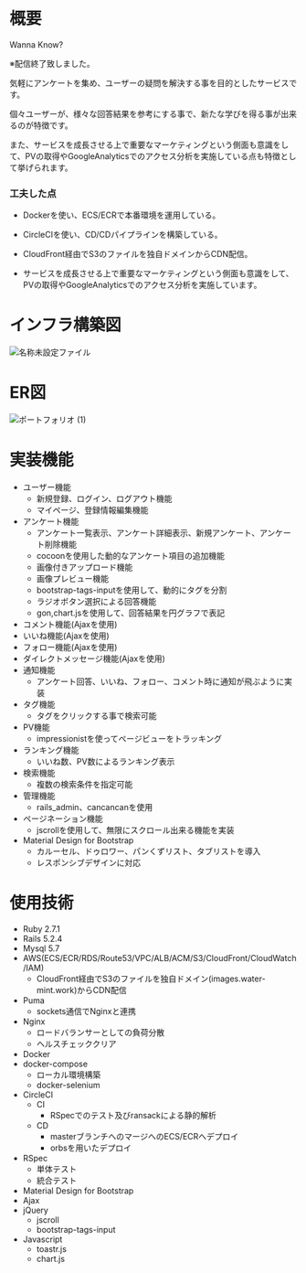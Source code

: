 # 概要
Wanna Know?

※配信終了致しました。

気軽にアンケートを集め、ユーザーの疑問を解決する事を目的としたサービスです。

個々ユーザーが、様々な回答結果を参考にする事で、新たな学びを得る事が出来るのが特徴です。

また、サービスを成長させる上で重要なマーケティングという側面も意識をして、PVの取得やGoogleAnalyticsでのアクセス分析を実施している点も特徴として挙げられます。

### 工夫した点
  - Dockerを使い、ECS/ECRで本番環境を運用している。
  
  - CircleCIを使い、CD/CDパイプラインを構築している。
  
  - CloudFront経由でS3のファイルを独自ドメインからCDN配信。
  
  - サービスを成長させる上で重要なマーケティングという側面も意識をして、PVの取得やGoogleAnalyticsでのアクセス分析を実施しています。

# インフラ構築図
![名称未設定ファイル](https://user-images.githubusercontent.com/45557213/89125277-4d3d0f00-d518-11ea-811f-fd61c44baab2.png)
# ER図
![ポートフォリオ (1)](https://user-images.githubusercontent.com/45557213/89738885-0ff7f480-dab7-11ea-9b4c-a874f38d09b6.png)
# 実装機能

- ユーザー機能
  - 新規登録、ログイン、ログアウト機能
  - マイページ、登録情報編集機能
- アンケート機能
  - アンケート一覧表示、アンケート詳細表示、新規アンケート、アンケート削除機能
  - cocoonを使用した動的なアンケート項目の追加機能
  - 画像付きアップロード機能
  - 画像プレビュー機能
  - bootstrap-tags-inputを使用して、動的にタグを分割
  - ラジオボタン選択による回答機能
  - gon,chart.jsを使用して、回答結果を円グラフで表記
- コメント機能(Ajaxを使用)
- いいね機能(Ajaxを使用)
- フォロー機能(Ajaxを使用)
- ダイレクトメッセージ機能(Ajaxを使用)
- 通知機能
  - アンケート回答、いいね、フォロー、コメント時に通知が飛ぶように実装
- タグ機能
  - タグをクリックする事で検索可能
- PV機能
  - impressionistを使ってページビューをトラッキング
- ランキング機能
  - いいね数、PV数によるランキング表示
- 検索機能
  - 複数の検索条件を指定可能
- 管理機能
  - rails_admin、cancancanを使用
- ページネーション機能
  - jscrollを使用して、無限にスクロール出来る機能を実装
- Material Design for Bootstrap
  - カルーセル、ドゥロワー、パンくずリスト、タブリストを導入
  - レスポンシブデザインに対応

# 使用技術
- Ruby 2.7.1
- Rails 5.2.4
- Mysql 5.7
- AWS(ECS/ECR/RDS/Route53/VPC/ALB/ACM/S3/CloudFront/CloudWatch/IAM)
  - CloudFront経由でS3のファイルを独自ドメイン(images.water-mint.work)からCDN配信
- Puma
  - sockets通信でNginxと連携
- Nginx
  - ロードバランサーとしての負荷分散
  - ヘルスチェッククリア
- Docker
- docker-compose
  - ローカル環境構築
  - docker-selenium
- CircleCI
  - CI
    - RSpecでのテスト及びransackによる静的解析
  - CD
    - masterブランチへのマージへのECS/ECRへデプロイ
    - orbsを用いたデプロイ
- RSpec
  - 単体テスト
  - 統合テスト
- Material Design for Bootstrap
- Ajax
- jQuery
  - jscroll
  - bootstrap-tags-input
- Javascript
  - toastr.js
  - chart.js
